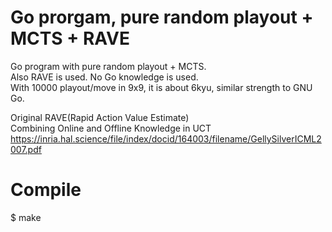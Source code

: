 # Go prorgam, pure random playout + MCTS + RAVE
Go program with pure random playout + MCTS.  
Also RAVE is used. No Go knowledge is used.  
With 10000 playout/move in 9x9, it is about 6kyu, similar strength to GNU Go.  

Original RAVE(Rapid Action Value Estimate)  
Combining Online and Offline Knowledge in UCT  
<https://inria.hal.science/file/index/docid/164003/filename/GellySilverICML2007.pdf>

# Compile
$ make
